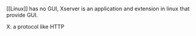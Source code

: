 [[Linux]] has no GUI, Xserver is an application and extension in linux that provide GUI.

X:
	a protocol like HTTP